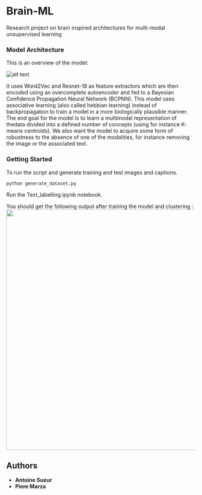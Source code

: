 # Brain-ML
Research project on brain inspired architectures for multi-modal unsupervised learning

### Model Architecture

This is an overview of the model: 

![alt text](https://github.com/AntoineTelecom/Brain-ML/blob/master/Architecture.PNG)

It uses Word2Vec and Resnet-18 as feature extractors which are then encoded using an overcomplete autoencoder and fed to a Bayesian Confidence Propagation Neural Network (BCPNN). This model uses associative learning (also called hebbian learning) instead of backpropagation to train a model in a more biologically plausible manner. 
The end goal for the model is to learn a multimodal representation of thedata divided into a defined number of concepts (using for instance K-means centroids). We also want the model to acquire some form of robustness to the absence of one of the modalities, for instance removing the image or the associated text.

### Getting Started

To run the script and  generate training and test images and captions.

``` 
python generate_dataset.py
```

Run the Text_labelling.ipynb notebook.

You should get the following output after training the model and clustering : 
<img src="https://github.com/AntoineTelecom/Brain-ML/blob/master/BCPNN_clusters.png" width="640" height="640">



## Authors

* **Antoine Sueur**
* **Piere Marza**

